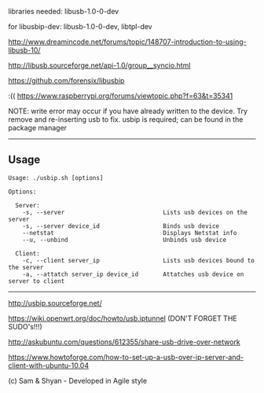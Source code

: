 libraries needed: libusb-1.0-0-dev

for libusbip-dev: libusb-1.0-0-dev, libtpl-dev

http://www.dreamincode.net/forums/topic/148707-introduction-to-using-libusb-10/

http://libusb.sourceforge.net/api-1.0/group__syncio.html

https://github.com/forensix/libusbip

:(( https://www.raspberrypi.org/forums/viewtopic.php?f=63&t=35341

NOTE: write error may occur if you have already written to the device. Try remove and re-inserting usb to fix.
usbip is required; can be found in the package manager

-----------------------------------------------------------------------------------------------------------
## Usage

```
Usage: ./usbip.sh [options]

Options:

  Server:
    -s, --server                            Lists usb devices on the server
    -s, --server device_id                  Binds usb device
    --netstat                               Displays Netstat info
    --u, --unbind                           Unbinds usb device
  
  Client:
    -c, --client server_ip                  Lists usb devices bound to the server
    -a, --attatch server_ip device_id       Attatches usb device on server to client

```

-----------------------------------------------------------------------------------------------------------

http://usbip.sourceforge.net/

https://wiki.openwrt.org/doc/howto/usb.iptunnel (DON'T FORGET THE SUDO's!!!)

http://askubuntu.com/questions/612355/share-usb-drive-over-network

https://www.howtoforge.com/how-to-set-up-a-usb-over-ip-server-and-client-with-ubuntu-10.04

(c) Sam & Shyan - Developed in Agile style

